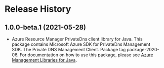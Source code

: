 # Release History

## 1.0.0-beta.1 (2021-05-28)

- Azure Resource Manager PrivateDns client library for Java. This package contains Microsoft Azure SDK for PrivateDns Management SDK. The Private DNS Management Client. Package tag package-2020-06. For documentation on how to use this package, please see [Azure Management Libraries for Java](https://aka.ms/azsdk/java/mgmt).
